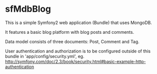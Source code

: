 sfMdbBlog
=========
This is a simple Symfony2 web application (Bundle) that uses MongoDB.

It features a basic blog platform with blog posts and comments.

Data model consists of three documents: Post, Comment and Tag.

User authentication and authorization is to be configured outside of this bundle in 'app/config/security.yml', eg.
http://symfony.com/doc/2.3/book/security.html#basic-example-http-authentication

